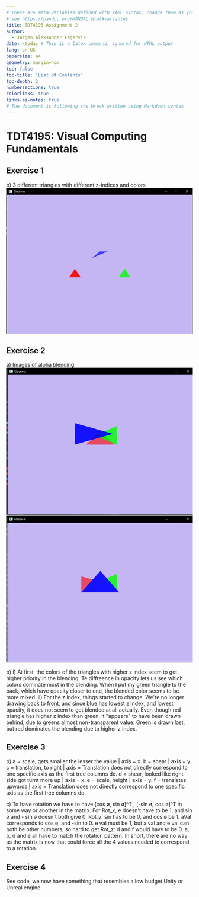 ```yaml
---
# These are meta-variables defined with YAML syntax, change them as you wish.
# see https://pandoc.org/MANUAL.html#variables
title: TDT4195 Assignment 2
author:
  - Jørgen Aleksander Fagervik
date: \today # This is a latex command, ignored for HTML output
lang: en-US
papersize: a4
geometry: margin=4cm
toc: false
toc-title: 'List of Contents'
toc-depth: 2
numbersections: true
colorlinks: true
links-as-notes: true
# The document is following the break written using Markdown syntax
---
```


# TDT4195: Visual Computing Fundamentals 

## Exercise 1
b) 3 different triangles with different z-indices and colors
![](images/E2O1B.png)


## Exercise 2
a) Images of alpha blending
![Different order in z indices and opacities](images/E2O2A.png)
![Deafult order](images/O2E2A.png)

b) 
i) At first, the colors of the triangles with higher z index seem to get higher priority in the blending. Te diffreence in opacity lets us see which colors dominate most in the blending. When I put my green triangle to the back, which have opacity closer to one, the blended color seems to be more mixed. 
ii) For the z index, things started to change. We're no longer drawing back to front, and since blue has lowest z index, and lowest opacity, it does not seem to get blended at all actually. Even though red triangle has higher z index than green, it "appears" to have been drawn behind, due to greens almost non-transparent value. Green is drawn last, but red dominates the blending due to higher z index.

## Exercise 3
b) 
a = scale, gets smaller the lesser the value | axis = x.
b = shear | axis = y.
c = translation, to right | axis = Translation does not directly correspond to one specific axis as the first tree columns do.
d = shear, looked like right side got turnt more up | axis = x.
e = scale, height | axis = y.
f = translates upwards | axis = Translation does not directly correspond to one specific axis as the first tree columns do. 

c) To have rotation we have to have [cos ø, sin ø]^T , [-sin ø, cos ø]^T in some way or another in the matrix. For Rot_x, e doesn't have to be 1, and sin ø and - sin ø doesn't both give 0. Rot_y: sin has to be 0, and cos ø be 1. aVal corresponds to cos ø, and -sin to 0. e val must be 1, but a val and e val can both be other numbers, so hard to get Rot_z: d and f would have to be 0. a, b, d and e all have to match the rotation pattern.
In short, there are no way as the matrix is now that could force all the 4 values needed to correspond to a rotation.

## Exercise 4
See code, we now have something that resembles a low budget Unity or Unreal engine. 
